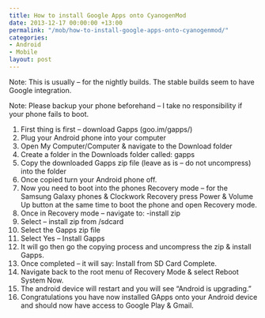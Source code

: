```yaml
---
title: How to install Google Apps onto CyanogenMod
date: 2013-12-17 00:00:00 +13:00
permalink: "/mob/how-to-install-google-apps-onto-cyanogenmod/"
categories:
- Android
- Mobile
layout: post
---
```


Note: This is usually – for the nightly builds. The stable builds seem to have Google integration.

Note: Please backup your phone beforehand – I take no responsibility if your phone fails to boot.
  
  1. First thing is first – download Gapps (goo.im/gapps/)
  2. Plug your Android phone into your computer
  3. Open My Computer/Computer & navigate to the Download folder
  4. Create a folder in the Downloads folder called: gapps
  5. Copy the downloaded Gapps zip file (leave as is – do not uncompress) into the folder
  6. Once copied turn your Android phone off.
  7. Now you need to boot into the phones Recovery mode – for the Samsung Galaxy phones & Clockwork Recovery press Power & Volume Up button at the same time to boot the phone and open Recovery mode.
  8. Once in Recovery mode – navigate to: -install zip
  9. Select – install zip from /sdcard
 10. Select the Gapps zip file
 11. Select Yes – Install Gapps
 12. It will go then go the copying process and uncompress the zip & install Gapps.
 13. Once completed – it will say: Install from SD Card Complete.
 14. Navigate back to the root menu of Recovery Mode & select Reboot System Now.
 15. The android device will restart and you will see &#8220;Android is upgrading.&#8221;
 16. Congratulations you have now installed GApps onto your Android device and should now have access to Google Play & Gmail.
